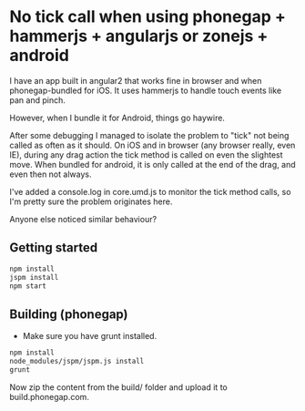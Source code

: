 No tick call when using phonegap + hammerjs + angularjs or zonejs + android
===========================================================================
I have an app built in angular2 that works fine in browser and when phonegap-bundled for iOS. It uses hammerjs to handle touch events like pan and pinch.

However, when I bundle it for Android, things go haywire.

After some debugging I managed to isolate the problem to "tick" not being called as often as it should. On iOS and in browser (any browser really, even IE), during any drag action the tick method is called on even the slightest move. When bundled for android, it is only called at the end of the drag, and even then not always.

I've added a console.log in core.umd.js to monitor the tick method calls, so I'm pretty sure the problem originates here.

Anyone else noticed similar behaviour?

Getting started
---------------
```bash
npm install
jspm install
npm start
```

Building (phonegap)
-------------------
* Make sure you have grunt installed.

```bash
npm install
node_modules/jspm/jspm.js install
grunt
```

Now zip the content from the build/ folder and upload it to build.phonegap.com.